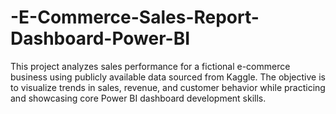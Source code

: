 # -E-Commerce-Sales-Report-Dashboard-Power-BI
This project analyzes sales performance for a fictional e-commerce business using publicly available data sourced from Kaggle. The objective is to visualize trends in sales, revenue, and customer behavior while practicing and showcasing core Power BI dashboard development skills.
